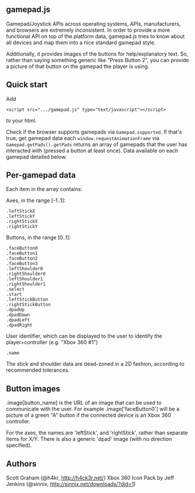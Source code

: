 gamepad.js
----------

Gamepad/Joystick APIs across operating systems, APIs, manufacturers, and
browsers are extremely inconsistent. In order to provide a more functional API
on top of the platform data, gamepad.js tries to know about all devices and map
them into a nice standard gamepad style.

Additionally, it provides images of the buttons for help/explanatory text. So,
rather than saying something generic like "Press Button 2", you can provide a
picture of that button on the gamepad the player is using.


Quick start
-----------

Add
    
    <script src=".../gamepad.js" type="text/javascript"></script>

to your html.

Check if the browser supports gamepads via `Gamepad.supported`. If that's true,
get gamepad data each `window.requestAnimationFrame` via `Gamepad.getPads()`.
`getPads` returns an array of gamepads that the user has interacted with
(pressed a button at least once). Data available on each gamepad detailed below.


Per-gamepad data
----------------

Each item in the array contains:

Axes, in the range [-1..1]:

    .leftStickX
    .leftStickY
    .rightStickX
    .rightStickY

Buttons, in the range [0..1]:

    .faceButton0
    .faceButton1
    .faceButton2
    .faceButton3
    .leftShoulder0
    .rightShoulder0
    .leftShoulder1
    .rightShoulder1
    .select
    .start
    .leftStickButton
    .rightStickButton
    .dpadUp
    .dpadDown
    .dpadLeft
    .dpadRight

User identifier, which can be displayed to the user to identify the
player+controller (e.g. "Xbox 360 #1")

    .name

The stick and shoulder data are dead-zoned in a 2D fashion, according to
recommended tolerances.


Button images
-------------

.image[button_name] is the URL of an image that can be used to communicate with
the user. For example .image['faceButton0'] will be a picture of a green "A"
button if the connected device is an Xbox 360 controller.

For the axes, the names are 'leftStick', and 'rightStick', rather than separate
items for X/Y. There is also a generic 'dpad' image (with no direction
specified).


Authors
-------

Scott Graham (@h4kr, http://h4ck3r.net/)
Xbox 360 Icon Pack by Jeff Jenkins (@sinnix, http://sinnix.net/downloads/?did=1)
